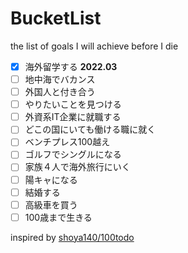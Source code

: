 # BucketList
the list of goals I will achieve before I die

* [x] 海外留学する **2022.03**
* [ ] 地中海でバカンス
* [ ] 外国人と付き合う
* [ ] やりたいことを見つける
* [ ] 外資系IT企業に就職する
* [ ] どこの国にいても働ける職に就く
* [ ] ベンチプレス100越え
* [ ] ゴルフでシングルになる
* [ ] 家族４人で海外旅行にいく
* [ ] 陽キャになる
* [ ] 結婚する
* [ ] 高級車を買う
* [ ] 100歳まで生きる

inspired by [shoya140/100todo](https://github.com/shoya140/100todo)
